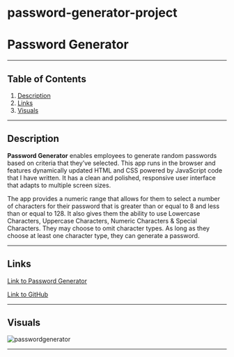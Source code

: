 # password-generator-project

# **Password Generator**
***

## Table of Contents
1. [Description](#description)  
2. [Links](#links)  
3. [Visuals](#visuals)  
***

## Description
**Password Generator** enables employees to generate random passwords based on criteria that they’ve selected. This app runs in the browser and features dynamically updated HTML and CSS powered by JavaScript code that I have written. It has a clean and polished, responsive user interface that adapts to multiple screen sizes.

The app provides a numeric range that allows for them to select a number of characters for their password that is greater than or equal to 8 and less than or equal to 128. It also gives them the ability to use Lowercase Characters, Uppercase Characters, Numeric Characters & Special Characters. They may choose to omit character types. As long as they choose at least one character type, they can generate a password. 
***



## Links
[Link to Password Generator](https://mattholtmoore.github.io/password-generator-project/)

[Link to GitHub](https://github.com/mattholtmoore/password-generator-project)  
***

## Visuals
![passwordgenerator](./assets/images/portfolioscreencap.png "password generator")
***
 